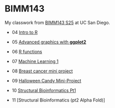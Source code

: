 # BIMM143
My classwork from [BIMM143 S25](https://bioboot.github.io/bimm143_S25/) at UC San Diego. 

- 04 [Intro to R](https://github.com/Canc5/bimm143_github/blob/main/class04/class04.md) 

- 05 [Advanced graphics with **ggplot2**](https://github.com/Canc5/bimm143_github/blob/main/class05/class05.md)

- 06 [R functions](https://github.com/Canc5/bimm143_github/blob/main/class06/class06.md)

- 07 [Machine Learning 1](https://github.com/Canc5/bimm143_github/blob/main/class07/class07.md)

- 08 [Breast cancer mini project](https://github.com/Canc5/bimm143_github/blob/main/class08/class08.md)

- 09 [Halloween Candy Mini-Project](https://github.com/Canc5/bimm143_github/blob/main/class09/class09.md)

- 10 [Structural Bioinformatics Pt1](https://github.com/Canc5/bimm143_github/blob/main/class10/class10.md)  

- 11 [Structural Bioinformatics (pt2 Alpha Fold)] 
